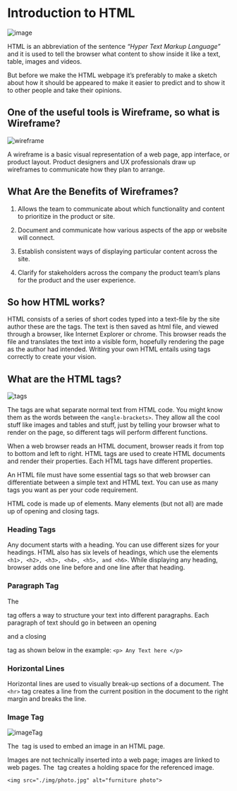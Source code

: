 # Introduction to HTML

![image](https://www.diygenius.com/wp-content/uploads/2013/07/learn-html5.jpg)

HTML is an abbreviation of the sentence *“Hyper Text Markup Language”*  and it is used to tell the browser what content to show inside it like a text, table, images and videos.

But before we make the HTML webpage it’s preferably to make a sketch about how it should be appeared to make it easier to predict and to show it to other people and take their opinions.

## One of the useful tools is Wireframe, so what is Wireframe?

![wireframe](https://i.pinimg.com/originals/52/42/33/524233cdaafeb5128ffd3b8539496456.png)

A wireframe is a basic visual representation of a web page, app interface, or product layout. Product designers and UX professionals draw up wireframes to communicate how they plan to arrange.

## What Are the Benefits of Wireframes?

1. Allows the team to communicate about which functionality and content to prioritize in the product or site.

2. Document and communicate how various aspects of the app or website will connect.

3. Establish consistent ways of displaying particular content across the site.

5. Clarify for stakeholders across the company the product team’s plans for the product and the user experience.

## So how HTML works?

HTML consists of a series of short codes typed into a text-file by the site author  these are the tags. The text is then saved as html file, and viewed through a browser, like Internet Explorer or chrome. This browser reads the file and translates the text into a visible form, hopefully rendering the page as the author had intended. Writing your own HTML entails using tags correctly to create your vision. 

## What are the HTML tags?

![tags](https://clearlydecoded.com/assets/images/posts/2017-09-04-anatomy-of-html-tag/html-tag-attributes.png)

The tags are what separate normal text from HTML code. You might know them as the words between the `<angle-brackets>`. They allow all the cool stuff like images and tables and stuff, just by telling your browser what to render on the page, so different tags will perform different functions.

When a web browser reads an HTML document, browser reads it from top to bottom and left to right. HTML tags are used to create HTML documents and render their properties. Each HTML tags have different properties.

An HTML file must have some essential tags so that web browser can differentiate between a simple text and HTML text. You can use as many tags you want as per your code requirement.

HTML code is made up of elements. Many elements (but not all) are made up of opening and closing tags.

### Heading Tags

Any document starts with a heading. You can use different sizes for your headings. HTML also has six levels of headings, which use the elements `<h1>, <h2>, <h3>, <h4>, <h5>, and <h6>`. While displaying any heading, browser adds one line before and one line after that heading.

### Paragraph Tag

The <p> tag offers a way to structure your text into different paragraphs. Each paragraph of text should go in between an opening <p> and a closing </p> tag as shown below in the example: `<p> Any Text here </p>`

### Horizontal Lines

Horizontal lines are used to visually break-up sections of a document. The `<hr>` tag creates a line from the current position in the document to the right margin and breaks the line.

### Image Tag

![imageTag](https://d2h0cx97tjks2p.cloudfront.net/blogs/wp-content/uploads/sites/2/2020/07/html-images-df.jpg)

The <img> tag is used to embed an image in an HTML page.

Images are not technically inserted into a web page; images are linked to web pages. The <img> tag creates a holding space for the referenced image.

`<img src="./img/photo.jpg" alt="furniture photo">`